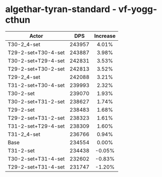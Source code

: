 # algethar-tyran-standard - vf-yogg-cthun
| Actor | DPS | Increase |
|---|:---:|:---:|
|T30-2_4-set|243957|4.01%|
|T29-2-set+T30-4-set|243887|3.98%|
|T30-2-set+T29-4-set|242831|3.53%|
|T29-2-set+T30-2-set|242813|3.52%|
|T29-2_4-set|242088|3.21%|
|T31-2-set+T30-4-set|239993|2.32%|
|T30-2-set|239070|1.93%|
|T30-2-set+T31-2-set|238627|1.74%|
|T29-2-set|238483|1.68%|
|T29-2-set+T31-2-set|238323|1.61%|
|T31-2-set+T29-4-set|238309|1.60%|
|T31-2_4-set|236766|0.94%|
|Base|234554|0.00%|
|T31-2-set|234438|-0.05%|
|T30-2-set+T31-4-set|232602|-0.83%|
|T29-2-set+T31-4-set|231747|-1.20%|

